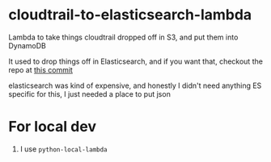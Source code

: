# cloudtrail-to-elasticsearch-lambda
Lambda to take things cloudtrail dropped off in S3, and put them into DynamoDB

It used to drop things off in Elasticsearch, and if you want that, checkout the repo at [this commit](https://github.com/edyesed/cloudtrail-to-elasticsearch-lambda/tree/c14b5e1e3aac11c243f3c53a96f85ee35ae91d1e)

elasticsearch was kind of expensive, and honestly I didn't need anything ES specific for this, I just needed a place to put json

# For local dev
1. I use `python-local-lambda`

